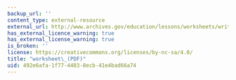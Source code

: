```yaml
---
backup_url: ''
content_type: external-resource
external_url: http://www.archives.gov/education/lessons/worksheets/written_document_analysis_worksheet.pdf
has_external_licence_warning: true
has_external_license_warning: true
is_broken: ''
license: https://creativecommons.org/licenses/by-nc-sa/4.0/
title: "worksheet\_(PDF)"
uid: 492e6afa-1f77-4403-8ecb-41e4bad66a74
---
```

